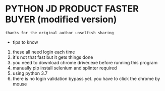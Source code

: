 # PYTHON JD PRODUCT FASTER BUYER (modified version)
`thanks for the original author unselfish sharing`
* tips to know
1. these all need login each time
2. it's not that fast but it gets things done
3. you need to download chrome driver.exe before running this program
4. manually pip install selenium and splinter required 
5. using python 3.7 
6. there is no login validation bypass yet. you have to click the chrome by mouse

